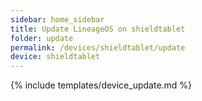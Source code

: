 ```yaml
---
sidebar: home_sidebar
title: Update LineageOS on shieldtablet
folder: update
permalink: /devices/shieldtablet/update
device: shieldtablet
---
```

{% include templates/device_update.md %}
